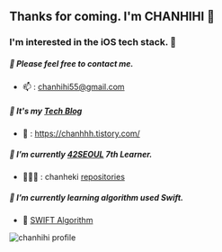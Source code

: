 ## Thanks for coming. I'm CHANHIHI 👋

### I'm interested in the iOS tech stack. 🍏

##### 💬 Please feel free to contact me.
 + 📫 : chanhihi55@gmail.com

##### 💾 It's my [Tech Blog]
  +  📎 : https://chanhhh.tistory.com/

##### 📖 I’m currently [42SEOUL] 7th Learner.
  + 🧑🏻‍💻 : chanheki [repositories]

##### 🌱 I’m currently learning algorithm used Swift.
  + 🤔 [SWIFT Algorithm]

![chanhihi profile](http://mazandi.herokuapp.com/api?handle=chanhihi&theme=dark)
<!-- ### 저는 IOS 개발자를 지망하고 있습니다. 🍏 
#### 저는 펌웨어 개발자로 한번 다녀온 경험이 있습니다. (주력 BLE, 약 2년) 🔭 

##### 🌱 swift를 사용해서 알고리즘 공부중에 있습니다.
  + 🤔 [SWIFT Algorithm]
##### 📖 현재 [42SEOUL] 7기 카뎃입니다.
  + 🧑🏻‍💻 : chanheki
##### 💾 [Tech Blog]도 운영중입니다.
  +  📎 : https://chanhhh.tistory.com/
##### 💬 궁금하신 점이 있으시다면 연락주세요.
 + 📫 : chanhihi55@gmail.com
-->

[Tech Blog]: https://chanhhh.tistory.com/ "chanhhh_tstory"
[SWIFT Algorithm]: https://github.com/chanhihi/Swift-Storage#-repositories-written-in-swift-language "swift_storage"
[42SEOUL]: https://42seoul.kr/seoul42/contents/view?contentsNo=14&level=2&menuNo=30 "42seoul_studies"
[repositories]: https://github.com/chanheki "chanheki 42 repositories"
<!--
**chanhihi/chanhihi** is a ✨ _special_ ✨ repository because its `README.md` (this file) appears on your GitHub profile.

Here are some ideas to get you started:

#### I`m always do my best in a positive attitude. 
I like collaboration because I like to meet and talk to people.

---

- 🔭 I’m currently working on ...
- 🌱 I’m currently learning ...
- 👯 I’m looking to collaborate on ...
- 🤔 I’m looking for help with ...
- 💬 Ask me about ...
- 📫 How to reach me: ...
- 😄 Pronouns: ...
- ⚡ Fun fact: ...
-->
